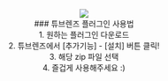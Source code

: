 <center><img src='https://gi.esmplus.com/hpholi3/tubelens/logomini.png'><BR>
### 튜브렌즈 플러그인 사용법<br>
1. 원하는 플러그인 다운로드<br>
2. 튜브렌즈에서 [추가기능] - [설치] 버튼 클릭!<br>
3. 해당 zip 파일 선택<br>
4. 즐겁게 사용해주세요 :)<br>
 </center>
